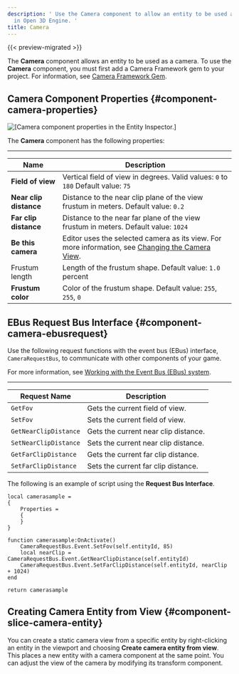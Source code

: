 ```yaml
---
description: ' Use the Camera component to allow an entity to be used as a camera
  in Open 3D Engine. '
title: Camera
---
```


{{< preview-migrated >}}

The **Camera** component allows an entity to be used as a camera\. To use the **Camera** component, you must first add a Camera Framework gem to your project\. For information, see [Camera Framework Gem](/docs/user-guide/features/gems/camera.md)\.

## Camera Component Properties {#component-camera-properties}

![\[Camera component properties in the Entity Inspector.\]](/images/user-guide/component/component-camera-properties.png)

The **Camera** component has the following properties:


****

| Name | Description |
| --- | --- |
|  **Field of view**  |  Vertical field of view in degrees\. Valid values: `0` to `180`  Default value: `75`  |
|  **Near clip distance**  |  Distance to the near clip plane of the view frustum in meters\. Default value: `0.2`  |
|  **Far clip distance**  |  Distance to the near far plane of the view frustum in meters\. Default value: `1024`  |
|  **Be this camera**  |  Editor uses the selected camera as its view\. For more information, see [Changing the Camera View](/docs/userguide/editor/viewport#lumberyard-editor-viewport-camera)\.  |
| Frustum length |  Length of the frustum shape\. Default value: `1.0` percent  |
|  **Frustum color**  |  Color of the frustum shape\. Default value: `255`, `255`, `0`  |

## EBus Request Bus Interface {#component-camera-ebusrequest}

Use the following request functions with the event bus \(EBus\) interface, `CameraRequestBus`, to communicate with other components of your game\.

For more information, see [Working with the Event Bus \(EBus\) system](/docs/user-guide/features/engine/ebus/_index.md)\.


****

| Request Name | Description |
| --- | --- |
|  `GetFov`  |  Gets the current field of view\.  |
|  `SetFov`  |  Sets the current field of view\.  |
|  `GetNearClipDistance`  |  Gets the current near clip distance\.  |
|  `SetNearClipDistance`  |  Sets the current near clip distance\.  |
|  `GetFarClipDistance`  |  Gets the current far clip distance\.  |
|  `SetFarClipDistance`  |  Sets the current far clip distance\.  |

The following is an example of script using the **Request Bus Interface**\.

```
local camerasample =
{
    Properties =
    {
    }
}

function camerasample:OnActivate()
    CameraRequestBus.Event.SetFov(self.entityId, 85)
    local nearClip = CameraRequestBus.Event.GetNearClipDistance(self.entityId)
    CameraRequestBus.Event.SetFarClipDistance(self.entityId, nearClip + 1024)
end

return camerasample
```

## Creating Camera Entity from View {#component-slice-camera-entity}

You can create a static camera view from a specific entity by right\-clicking an entity in the viewport and choosing **Create camera entity from view**\. This places a new entity with a camera component at the same point\. You can adjust the view of the camera by modifying its transform component\.